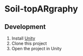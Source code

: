 # Soil-topARgraphy

## Development

1. Install [Unity](https://unity3d.com/)
2. Clone this project
3. Open the project in Unity
